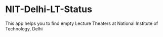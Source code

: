 # NIT-Delhi-LT-Status
This app helps you to find empty Lecture Theaters at National Institute of Technology, Delhi 
